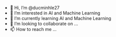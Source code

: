 - 👋 Hi, I’m @ducminhle27
- 👀 I’m interested in AI and Machine Learning
- 🌱 I’m currently learning AI and Machine Learning
- 💞️ I’m looking to collaborate on ...
- 📫 How to reach me ...

<!---
ducminhle27/ducminhle27 is a ✨ special ✨ repository because its `README.md` (this file) appears on your GitHub profile.
You can click the Preview link to take a look at your changes.
--->
